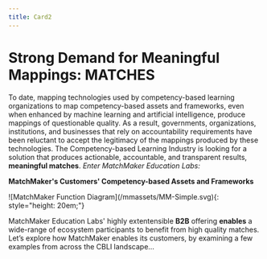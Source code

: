 ```yaml
---
title: Card2
---
```

# Strong Demand for Meaningful Mappings: MATCHES

To date, mapping technologies used by competency-based learning organizations to map competency-based assets and frameworks, even when enhanced by machine learning and artificial intelligence, produce mappings of questionable quality. As a result, governments, organizations, institutions, and businesses that rely on accountability requirements have been reluctant to accept the legitimacy of the mappings produced by these technologies. The Competency-based Learning Industry is looking for a solution that produces actionable, accountable, and  transparent results, **meaningful matches**. *Enter MatchMaker Education Labs:*

<p class="text-center"><strong>MatchMaker's Customers' Competency-based Assets and Frameworks</strong></p>
![MatchMaker Function Diagram](/mmassets/MM-Simple.svg){: style="height: 20em;"}

MatchMaker Education Labs' highly extentensible **B2B** offering **enables** a wide-range of ecosystem participants to benefit from high quality matches. Let’s explore how MatchMaker enables its customers, by examining a few examples from across the CBLI landscape…
